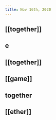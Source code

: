 ```yaml
---
title: Nov 16th, 2020
---
```


## [[together]]
## e
## [[together]]
## [[game]]
## together
## [[ether]]

